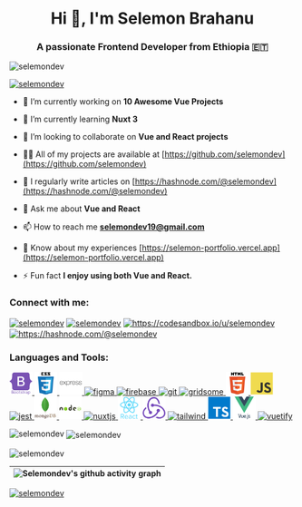 <h1 align="center">Hi 👋, I'm Selemon Brahanu</h1>
<h3 align="center">A passionate Frontend Developer from Ethiopia 🇪🇹</h3>

<p align="left"> <img src="https://komarev.com/ghpvc/?username=selemondev&label=Profile%20views&color=0e75b6&style=flat" alt="selemondev" /> </p>

<p align="left"> <a href="https://twitter.com/selemondev" target="blank"><img src="https://img.shields.io/twitter/follow/selemondev?logo=twitter&style=for-the-badge" alt="selemondev" /></a> </p>

- 🔭 I’m currently working on **10 Awesome Vue Projects**

- 🌱 I’m currently learning **Nuxt 3**

- 👯 I’m looking to collaborate on **Vue and React projects**

- 👨‍💻 All of my projects are available at [https://github.com/selemondev](https://github.com/selemondev)

- 📝 I regularly write articles on [https://hashnode.com/@selemondev](https://hashnode.com/@selemondev)

- 💬 Ask me about **Vue and React**

- 📫 How to reach me **selemondev19@gmail.com**

- 📄 Know about my experiences [https://selemon-portfolio.vercel.app](https://selemon-portfolio.vercel.app)

- ⚡ Fun fact **I enjoy using both Vue and React.**

<h3 align="left">Connect with me:</h3>
<p align="left">
<a href="https://twitter.com/selemondev" target="blank"><img align="center" src="https://raw.githubusercontent.com/rahuldkjain/github-profile-readme-generator/master/src/images/icons/Social/twitter.svg" alt="selemondev" height="30" width="40" /></a>
<a href="https://linkedin.com/in/selemondev" target="blank"><img align="center" src="https://raw.githubusercontent.com/rahuldkjain/github-profile-readme-generator/master/src/images/icons/Social/linked-in-alt.svg" alt="selemondev" height="30" width="40" /></a>
<a href="https://codesandbox.com/https://codesandbox.io/u/selemondev" target="blank"><img align="center" src="https://raw.githubusercontent.com/rahuldkjain/github-profile-readme-generator/master/src/images/icons/Social/codesandbox.svg" alt="https://codesandbox.io/u/selemondev" height="30" width="40" /></a>
<a href="https://hashnode.com/https://hashnode.com/@selemondev" target="blank"><img align="center" src="https://raw.githubusercontent.com/rahuldkjain/github-profile-readme-generator/master/src/images/icons/Social/hashnode.svg" alt="https://hashnode.com/@selemondev" height="30" width="40" /></a>
</p>

<h3 align="left">Languages and Tools:</h3>
<p align="left"> <a href="https://getbootstrap.com" target="_blank" rel="noreferrer"> <img src="https://raw.githubusercontent.com/devicons/devicon/master/icons/bootstrap/bootstrap-plain-wordmark.svg" alt="bootstrap" width="40" height="40"/> </a> <a href="https://www.w3schools.com/css/" target="_blank" rel="noreferrer"> <img src="https://raw.githubusercontent.com/devicons/devicon/master/icons/css3/css3-original-wordmark.svg" alt="css3" width="40" height="40"/> </a> <a href="https://expressjs.com" target="_blank" rel="noreferrer"> <img src="https://raw.githubusercontent.com/devicons/devicon/master/icons/express/express-original-wordmark.svg" alt="express" width="40" height="40"/> </a> <a href="https://www.figma.com/" target="_blank" rel="noreferrer"> <img src="https://www.vectorlogo.zone/logos/figma/figma-icon.svg" alt="figma" width="40" height="40"/> </a> <a href="https://firebase.google.com/" target="_blank" rel="noreferrer"> <img src="https://www.vectorlogo.zone/logos/firebase/firebase-icon.svg" alt="firebase" width="40" height="40"/> </a> <a href="https://git-scm.com/" target="_blank" rel="noreferrer"> <img src="https://www.vectorlogo.zone/logos/git-scm/git-scm-icon.svg" alt="git" width="40" height="40"/> </a> <a href="https://gridsome.org/" target="_blank" rel="noreferrer"> <img src="https://www.vectorlogo.zone/logos/gridsome/gridsome-icon.svg" alt="gridsome" width="40" height="40"/> </a> <a href="https://www.w3.org/html/" target="_blank" rel="noreferrer"> <img src="https://raw.githubusercontent.com/devicons/devicon/master/icons/html5/html5-original-wordmark.svg" alt="html5" width="40" height="40"/> </a> <a href="https://developer.mozilla.org/en-US/docs/Web/JavaScript" target="_blank" rel="noreferrer"> <img src="https://raw.githubusercontent.com/devicons/devicon/master/icons/javascript/javascript-original.svg" alt="javascript" width="40" height="40"/> </a> <a href="https://jestjs.io" target="_blank" rel="noreferrer"> <img src="https://www.vectorlogo.zone/logos/jestjsio/jestjsio-icon.svg" alt="jest" width="40" height="40"/> </a> <a href="https://www.mongodb.com/" target="_blank" rel="noreferrer"> <img src="https://raw.githubusercontent.com/devicons/devicon/master/icons/mongodb/mongodb-original-wordmark.svg" alt="mongodb" width="40" height="40"/> </a> <a href="https://nodejs.org" target="_blank" rel="noreferrer"> <img src="https://raw.githubusercontent.com/devicons/devicon/master/icons/nodejs/nodejs-original-wordmark.svg" alt="nodejs" width="40" height="40"/> </a> <a href="https://nuxtjs.org/" target="_blank" rel="noreferrer"> <img src="https://www.vectorlogo.zone/logos/nuxtjs/nuxtjs-icon.svg" alt="nuxtjs" width="40" height="40"/> </a> <a href="https://reactjs.org/" target="_blank" rel="noreferrer"> <img src="https://raw.githubusercontent.com/devicons/devicon/master/icons/react/react-original-wordmark.svg" alt="react" width="40" height="40"/> </a> <a href="https://redux.js.org" target="_blank" rel="noreferrer"> <img src="https://raw.githubusercontent.com/devicons/devicon/master/icons/redux/redux-original.svg" alt="redux" width="40" height="40"/> </a> <a href="https://tailwindcss.com/" target="_blank" rel="noreferrer"> <img src="https://www.vectorlogo.zone/logos/tailwindcss/tailwindcss-icon.svg" alt="tailwind" width="40" height="40"/> </a> <a href="https://www.typescriptlang.org/" target="_blank" rel="noreferrer"> <img src="https://raw.githubusercontent.com/devicons/devicon/master/icons/typescript/typescript-original.svg" alt="typescript" width="40" height="40"/> </a> <a href="https://vuejs.org/" target="_blank" rel="noreferrer"> <img src="https://raw.githubusercontent.com/devicons/devicon/master/icons/vuejs/vuejs-original-wordmark.svg" alt="vuejs" width="40" height="40"/> </a> <a href="https://vuetifyjs.com/en/" target="_blank" rel="noreferrer"> <img src="https://bestofjs.org/logos/vuetify.svg" alt="vuetify" width="40" height="40"/> </a> </p>

<p><img align="left" src="https://github-readme-stats.vercel.app/api/top-langs?username=selemondev&show_icons=true&locale=en&layout=compact" alt="selemondev" /></p>

<p>&nbsp;<img align="center" src="https://github-readme-stats.vercel.app/api?username=selemondev&show_icons=true&locale=en" alt="selemondev" /></p>

<p><img align="center" src="https://github-readme-streak-stats.herokuapp.com/?user=selemondev&" alt="selemondev" /></p>

|   ![Selemondev's github activity graph](https://activity-graph.herokuapp.com/graph?username=selemondev&theme=purple) |
| :---: |



<p align="left"> <a href="https://github.com/ryo-ma/github-profile-trophy"><img src="https://github-profile-trophy.vercel.app/?username=selemondev" alt="selemondev" /></a> </p>
